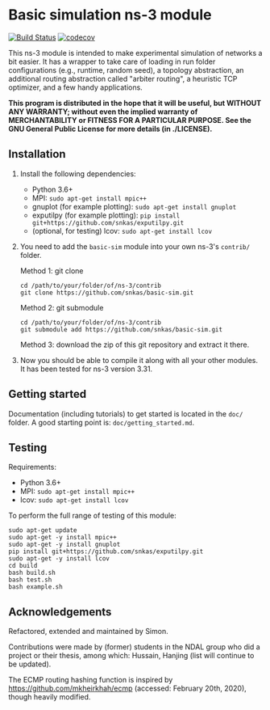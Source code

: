 # Basic simulation ns-3 module

[![Build Status](https://travis-ci.org/snkas/basic-sim.svg?branch=master)](https://travis-ci.org/snkas/basic-sim) [![codecov](https://codecov.io/gh/snkas/basic-sim/branch/master/graph/badge.svg)](https://codecov.io/gh/snkas/basic-sim)

This ns-3 module is intended to make experimental simulation of networks a bit easier. It has a wrapper to take care of loading in run folder configurations (e.g., runtime, random seed), a topology abstraction, an additional routing abstraction called "arbiter routing", a heuristic TCP optimizer, and a few handy applications.

**This program is distributed in the hope that it will be useful, but WITHOUT ANY WARRANTY; without even the implied warranty of MERCHANTABILITY or FITNESS FOR A PARTICULAR PURPOSE.  See the GNU General Public License for more details (in ./LICENSE).**


## Installation

1. Install the following dependencies:
   * Python 3.6+
   * MPI: `sudo apt-get install mpic++`
   * gnuplot (for example plotting): `sudo apt-get install gnuplot`
   * exputilpy (for example plotting): `pip install git+https://github.com/snkas/exputilpy.git`
   * (optional, for testing) lcov: `sudo apt-get install lcov`

2. You need to add the `basic-sim` module into your own ns-3's `contrib/` folder.

    Method 1: git clone
    ```
    cd /path/to/your/folder/of/ns-3/contrib
    git clone https://github.com/snkas/basic-sim.git
    ```
   
    Method 2: git submodule
    ```
    cd /path/to/your/folder/of/ns-3/contrib
    git submodule add https://github.com/snkas/basic-sim.git
    ```
   
    Method 3: download the zip of this git repository and extract it there.
   
3. Now you should be able to compile it along with all your other modules. It has been tested for ns-3 version 3.31.


## Getting started

Documentation (including tutorials) to get started is located in the `doc/` folder.
A good starting point is: `doc/getting_started.md`.


## Testing

Requirements:

* Python 3.6+
* MPI: `sudo apt-get install mpic++`
* lcov: `sudo apt-get install lcov`

To perform the full range of testing of this module:

```
sudo apt-get update
sudo apt-get -y install mpic++
sudo apt-get -y install gnuplot
pip install git+https://github.com/snkas/exputilpy.git
sudo apt-get -y install lcov
cd build
bash build.sh
bash test.sh
bash example.sh
```


## Acknowledgements

Refactored, extended and maintained by Simon.

Contributions were made by (former) students in the NDAL group who did a project or their thesis, among which: Hussain, Hanjing (list will continue to be updated).

The ECMP routing hashing function is inspired by https://github.com/mkheirkhah/ecmp (accessed: February 20th, 2020), though heavily modified.
